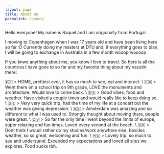 ```yaml
---
layout: page
title: About me
permalink: /about/
---
```


Hello everyone! My name is Raquel and I am origionally from Portugal.

I moving to Copenhagen when I was 17 years old and have been living here so far :D Currently doing my masters at DTU and, if everything goes to plan, I will be going to exchange in Australia in a few month wooop woooop

If you knwo anything about me, you know I love to travel. So here is all the countries I have gone to so far and my favorite thing about my vacatin there:

🇵🇹 > HOME, prettiest ever, it has so much to see, eat and interact. \\ 
🇫🇷 > Went there on a school trip on 9th grade, LOVE the monuments and architecture. Would love to come back. \\
🇪🇸 > Good vibes, food and weather. Have visited a couple times and would really like to keep doing so. \\
🇩🇪 > Very very quick trip, had the time of my life at a concert but the weather was giving depression. \\
🇳🇱 > Amsterdam was amazing and so different to what I was used to. Strongly thought about moving there, people were great. \\
🇨🇻 > So far the only time I went beyond the limits of europe, super relaxing and fun times. Loved every second at the beach. \\
🇩🇰 > Dont think I woudl rather do my studies/work anywhere else, besides weather, so so great, welcoming and fun. \\
🇭🇺 > Lovely trip, so much to see and understand. Exceeded my expectations and loved all sites we explores. Food sucks tbh.